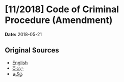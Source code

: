 # [11/2018] Code of Criminal Procedure (Amendment)

**Date:** 2018-05-21

## Original Sources

- [English](https://documents.gov.lk/view/acts/2018/5/11-2018_E.pdf)
- [සිංහල](https://documents.gov.lk/view/acts/2018/5/11-2018_S.pdf)
- [தமிழ்](https://documents.gov.lk/view/acts/2018/5/11-2018_T.pdf)
